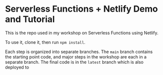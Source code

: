 # Serverless Functions + Netlify Demo and Tutorial

This is the repo used in my workshop on Serverless Functions using Netlify.

To use it, clone it, then run `npm install`.

Each step is organized into separate branches. The `main` branch contains the starting point code, and major steps in the workshop are each in a separate branch. The final code is in the `latest` branch which is also deployed to [](.)
